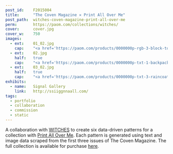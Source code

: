 ```yaml
---
post_id:    F2015004
title:      "The Coven Magazine ✕ Print All Over Me"
post_path:  witches-coven-magazine-print-all-over-me
perm:       https://paom.com/collections/witches/
cover:      cover.jpg
cover_w:    750
images:
  - ext:    01_02.jpg
    cap:    "<a href='https://paom.com/products/0000000p-rgb-3-block-top/' target='_blank'>RGB-3 Block top</a>"
  - ext:    02.jpg
    half:   true
    cap:    "<a href='https://paom.com/products/0000000p-txt-1-backpack/' target='_blank'>TXT-1 Backpack</a>"
  - ext:    03_02.jpg
    half:   true
    cap:    "<a href='https://paom.com/products/0000000p-txt-3-raincoat/' target='_blank'>TXT-3 Raincoat</a>"
exhibits:
  - name:   Signal Gallery
    link:   http://ssiiggnnaall.com/
tags:
  - portfolio
  - collaboration
  - commission
  - static
---
```

A collaboration with [WITCHES](http://www.witchesofbushwick.com/) to create six data-driven patterns for a collection with [Print All Over Me](http://printallover.me). Each pattern is generated using text and image data scraped from the first three issues of The Coven Magazine. The full collection is available for purchase [here](https://paom.com/collections/witches/).